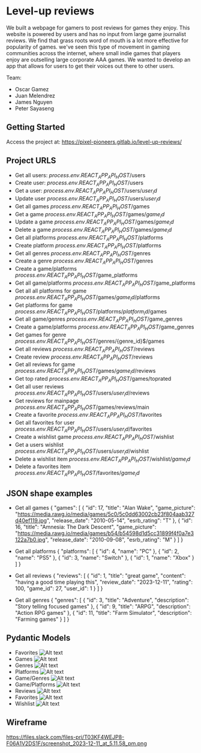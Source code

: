 # Level-up reviews
We built a webpage for gamers to post reviews for games they enjoy. This website is powered by users and has no input from large game journalist reviews. We find that grass roots word of mouth is a lot more effective for popularity of games. we've seen this type of movement in gaming communities across the internet, where small indie games that players enjoy are outselling large corporate AAA games. We wanted to develop an app that allows for users to get their voices out there to other users.

Team:

* Oscar Gamez
* Juan Melendrez
* James Nguyen
* Peter Sayaseng

## Getting Started

Access the project at: https://pixel-pioneers.gitlab.io/level-up-reviews/


## Project URLS

- Get all users:
${process.env.REACT_APP_API_HOST}$/users
- Create user:
${process.env.REACT_APP_API_HOST}$/users
- Get a user:
${process.env.REACT_APP_API_HOST}$/users/${user_id}$
- Update user
${process.env.REACT_APP_API_HOST}$/users/${user_id}$
- Get all games
${process.env.REACT_APP_API_HOST}$/games
- Get a game
${process.env.REACT_APP_API_HOST}$/games/${game_id}$
- Update a game
${process.env.REACT_APP_API_HOST}$/games/${game_id}$
- Delete a game
${process.env.REACT_APP_API_HOST}$/games/${game_id}$
- Get all platforms
${process.env.REACT_APP_API_HOST}$/platforms
- Create platform
${process.env.REACT_APP_API_HOST}$/platforms
- Get all genres
${process.env.REACT_APP_API_HOST}$/genres
- Create a genre
${process.env.REACT_APP_API_HOST}$/genres
- Create a game/platforms
${process.env.REACT_APP_API_HOST}$/game_platforms
- Get all game/platforms
${process.env.REACT_APP_API_HOST}$/game_platforms
- Get all all platforms for game
${process.env.REACT_APP_API_HOST}$/games/${game_id}$/platforms
- Get platforms for game
${process.env.REACT_APP_API_HOST}$/platforms/${platform_id}$/games
- Get all game/genres
${process.env.REACT_APP_API_HOST}$/game_genres
- Create a game/platforms
${process.env.REACT_APP_API_HOST}$/game_genres
- Get games for genre
${process.env.REACT_APP_API_HOST}$/genres/{genre_id}$/games
- Get all reviews
${process.env.REACT_APP_API_HOST}$/reviews
- Create review
${process.env.REACT_APP_API_HOST}$/reviews
- Get all reviews for game
${process.env.REACT_APP_API_HOST}$/games/${game_id}$/reviews
- Get top rated
${process.env.REACT_APP_API_HOST}$/games/toprated
- Get all user reviews
${process.env.REACT_APP_API_HOST}$/users/${user_id}$/reviews
- Get reviews for mainpage
${process.env.REACT_APP_API_HOST}$/games/reviews/main
- Create a favorite
${process.env.REACT_APP_API_HOST}$/favorites
- Get all favorites for user
${process.env.REACT_APP_API_HOST}$/users/${user_id}$/favorites
- Create a wishlist game
${process.env.REACT_APP_API_HOST}$/wishlist
- Get a users wishlist
${process.env.REACT_APP_API_HOST}$/users/${user_id}$/wishlist
- Delete a wishlist item
${process.env.REACT_APP_API_HOST}$/wishlist/${game_id}$
- Delete a favorites item
${process.env.REACT_APP_API_HOST}$/favorites/${game_id}$

## JSON shape examples

- Get all games
{
  "games": [
    {
      "id": 17,
      "title": "Alan Wake",
      "game_picture": "https://media.rawg.io/media/games/5c0/5c0dd63002cb23f804aab327d40ef119.jpg",
      "release_date": "2010-05-14",
      "esrb_rating": "T"
    },
    {
      "id": 16,
      "title": "Amnesia: The Dark Descent",
      "game_picture": "https://media.rawg.io/media/games/b54/b54598d1d5cc31899f4f0a7e3122a7b0.jpg",
      "release_date": "2010-09-08",
      "esrb_rating": "M"
    }
  ]
}

- Get all platforms
{
  "platforms": [
    {
      "id": 4,
      "name": "PC"
    },
    {
      "id": 2,
      "name": "PS5"
    },
    {
      "id": 3,
      "name": "Switch"
    },
    {
      "id": 1,
      "name": "Xbox"
    }
  ]
}

- Get all reviews
{
  "reviews": [
    {
      "id": 1,
      "title": "great game",
      "content": "having a good time playing this",
      "review_date": "2023-12-11",
      "rating": 100,
      "game_id": 27,
      "user_id": 1
    }
  ]
}
- Get all genres
{
  "genres": [
    {
      "id": 3,
      "title": "Adventure",
      "description": "Story telling focused games"
    },
    {
      "id": 9,
      "title": "ARPG",
      "description": "Action RPG games"
    },
    {
      "id": 11,
      "title": "Farm Simulator",
      "description": "Farming games"
    }
  ]
}

## Pydantic Models

- Favorites
![Alt text](image-1.png)
- Games
![Alt text](image-3.png)
- Genres
![Alt text](image-4.png)
- Platforms
![Alt text](image-5.png)
- Game/Genres
![Alt text](image-2.png)
- Game/Platforms
![Alt text](image-7.png)
- Reviews
![Alt text](image-6.png)
- Favorites
![Alt text](image-8.png)
- Wishlist
![Alt text](image-9.png)


## Wireframe
https://files.slack.com/files-pri/T03KF4WEJP8-F06A1V2DS1F/screenshot_2023-12-11_at_5.11.58_pm.png
